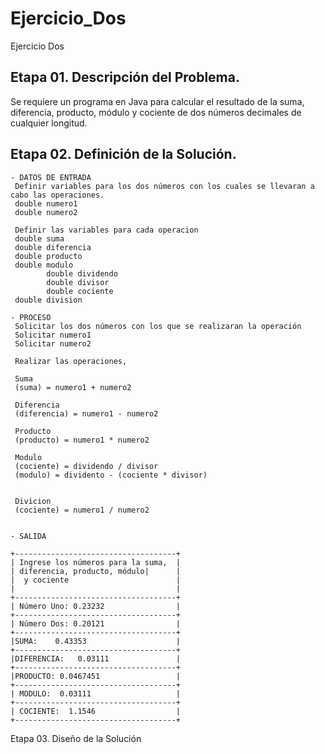 # Ejercicio_Dos
Ejercicio Dos

## Etapa 01.  Descripción del Problema.
Se requiere un programa en Java para calcular el resultado de la suma, diferencia, producto, módulo y cociente de dos números decimales de cualquier longitud.

## Etapa 02. Definición de la Solución.
~~~
- DATOS DE ENTRADA
 Definir variables para los dos números con los cuales se llevaran a cabo las operaciones.
 double numero1
 double numero2
 
 Definir las variables para cada operacion
 double suma
 double diferencia
 double producto
 double modulo
        double dividendo
        double divisor
        double cociente
 double division

- PROCESO
 Solicitar los dos números con los que se realizaran la operación
 Solicitar numero1
 Solicitar numero2
 
 Realizar las operaciones,
 
 Suma 
 (suma) = numero1 + numero2
 
 Diferencia
 (diferencia) = numero1 - numero2
 
 Producto 
 (producto) = numero1 * numero2
 
 Modulo
 (cociente) = dividendo / divisor 
 (modulo) = dividento - (cociente * divisor) 
 
 
 Divicion
 (cociente) = numero1 / numero2 
 

- SALIDA

+------------------------------------+   
| Ingrese los números para la suma,  |
| diferencia, producto, módulo|      |
|  y cociente                        |
|                                    |
+------------------------------------+
| Número Uno: 0.23232                |
+------------------------------------+
| Número Dos: 0.20121                |
+------------------------------------+
|SUMA:    0.43353                    |
+------------------------------------+
|DIFERENCIA:   0.03111               |
+------------------------------------+
|PRODUCTO: 0.0467451                 |
+------------------------------------+
| MODULO:  0.03111                   |
+------------------------------------+
| COCIENTE:  1.1546                  |
+------------------------------------+

~~~

Etapa 03. Diseño de la Solución

